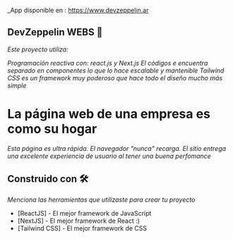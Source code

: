 _App disponible en : https://www.devzeppelin.ar

## DevZeppelin WEBS 🚀

_Este proyecto utiliza:_

_Programación reactiva con: react.js y Next.js_
_El códigos e encuentra separado en componentes lo que lo hace escalable y mantenible_
_Tailwind CSS es un framework muy poderoso que hace todo el diseño mucho más simple_


# La página web de una empresa es como su hogar

_Esta página es ultra rápida. El navegador "nunca" recarga. El sitio entrega una excelente experiencia de usuario al tener una buena perfomance_


## Construido con 🛠️

_Menciona las herramientas que utilizaste para crear tu proyecto_

* [ReactJS] - El mejor framework de JavaScript
* [NextJS] - El mejor framework de React :)
* [Tailwind CSS] - El mejor framework de CSS
